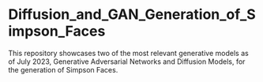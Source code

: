 # Diffusion_and_GAN_Generation_of_Simpson_Faces
This repository showcases two of the most relevant generative models as of July 2023, Generative Adversarial Networks and Diffusion Models, for the generation of Simpson Faces.
